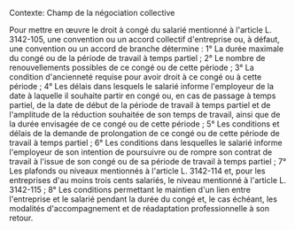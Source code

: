 Contexte: Champ de la négociation collective

Pour mettre en œuvre le droit à congé du salarié mentionné à l'article L. 3142-105, une convention ou un accord collectif d'entreprise ou, à défaut, une convention ou un accord de branche détermine : 1° La durée maximale du congé ou de la période de travail à temps partiel ; 2° Le nombre de renouvellements possibles de ce congé ou de cette période ; 3° La condition d'ancienneté requise pour avoir droit à ce congé ou à cette période ; 4° Les délais dans lesquels le salarié informe l'employeur de la date à laquelle il souhaite partir en congé ou, en cas de passage à temps partiel, de la date de début de la période de travail à temps partiel et de l'amplitude de la réduction souhaitée de son temps de travail, ainsi que de la durée envisagée de ce congé ou de cette période ; 5° Les conditions et délais de la demande de prolongation de ce congé ou de cette période de travail à temps partiel ; 6° Les conditions dans lesquelles le salarié informe l'employeur de son intention de poursuivre ou de rompre son contrat de travail à l'issue de son congé ou de sa période de travail à temps partiel ; 7° Les plafonds ou niveaux mentionnés à l'article L. 3142-114 et, pour les entreprises d'au moins trois cents salariés, le niveau mentionné à l'article L. 3142-115 ; 8° Les conditions permettant le maintien d'un lien entre l'entreprise et le salarié pendant la durée du congé et, le cas échéant, les modalités d'accompagnement et de réadaptation professionnelle à son retour.